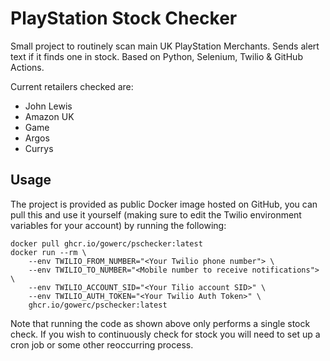 # PlayStation Stock Checker

Small project to routinely scan main UK PlayStation Merchants. Sends alert text if it finds one in stock. Based on Python, Selenium, Twilio & GitHub Actions.

Current retailers checked are:
- John Lewis
- Amazon UK
- Game
- Argos
- Currys

## Usage

The project is provided as public Docker image hosted on GitHub, you can pull this and use it yourself (making sure to edit the Twilio environment variables for your account) by running the following:

```
docker pull ghcr.io/gowerc/pschecker:latest
docker run --rm \
    --env TWILIO_FROM_NUMBER="<Your Twilio phone number"> \
    --env TWILIO_TO_NUMBER="<Mobile number to receive notifications"> \
    --env TWILIO_ACCOUNT_SID="<Your Tilio account SID>" \
    --env TWILIO_AUTH_TOKEN="<Your Twilio Auth Token>" \
    ghcr.io/gowerc/pschecker:latest
```

Note that running the code as shown above only performs a single stock check. If you wish to continuously check for stock you will need to set up a cron job or some other reoccurring process.
